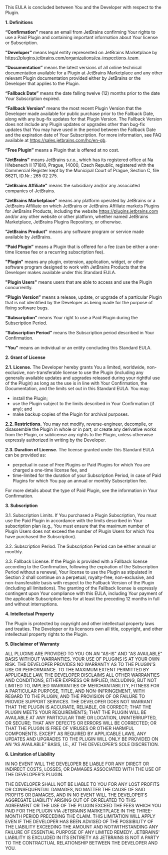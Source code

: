This EULA is concluded between You and the Developer with respect to the Plugin.

**1. Definitions**

**“Confirmation”** means an email from JetBrains confirming Your rights to use a Paid Plugin and containing important information about Your license or Subscription.

**"Developer"** means legal entity represented on JetBrains Marketplace by https://plugins.jetbrains.com/organizations/ea-inspections-team.

**“Documentation”** means the latest versions of all online technical documentation available for a Plugin at JetBrains Marketplace and any other relevant Plugin documentation provided either by JetBrains or the Developer that applies to the Plugin.

**“Fallback Date”** means the date falling twelve (12) months prior to the date Your Subscription expired.

**“Fallback Version”** means the most recent Plugin Version that the Developer made available for public purchase prior to the Fallback Date, along with any bug-fix updates for that Plugin Version. The Fallback Version does not include any Plugin updates or upgrades other than bug-fix updates that You may have used in the period between the Fallback Date and the expiration date of Your Subscription. For more information, see FAQ available at https://sales.jetbrains.com/hc/en-gb.

**“Free Plugin”** means a Plugin that is offered at no cost.

**"JetBrains"** means JetBrains s.r.o., which has its registered office at Na Hřebenech II 1718/8, Prague, 14000, Czech Republic, registered with the Commercial Register kept by the Municipal Court of Prague, Section C, file 86211, ID.Nr.: 265 02 275.

**"JetBrains Affiliate"** means the subsidiary and/or any associated companies of JetBrains.

**"JetBrains Marketplace"** means any platform operated by JetBrains or a JetBrains Affiliate on which JetBrains or JetBrains Affiliate markets Plugins for JetBrains Products, including the website https://plugins.jetbrains.com and/or any other website or other platform, whether named JetBrains Marketplace, JetBrains Plugins Repository, or otherwise.

**"JetBrains Product"** means any software program or service made available by JetBrains.

**“Paid Plugin”** means a Plugin that is offered for a fee (can be either a one-time license fee or a recurring subscription fee).

**"Plugin"** means any plugin, extension, application, widget, or other software program designed to work with JetBrains Products that the Developer makes available under this Standard EULA.

**"Plugin Users"** means users that are able to access and use the Plugin concurrently.

**“Plugin Version”** means a release, update, or upgrade of a particular Plugin that is not identified by the Developer as being made for the purpose of fixing software bugs.

**“Subscription”** means Your right to use a Paid Plugin during the Subscription Period.

**“Subscription Period”** means the Subscription period described in Your Confirmation.

**"You"** means an individual or an entity concluding this Standard EULA.

**2. Grant of License**

**2.1. License.** The Developer hereby grants You a limited, worldwide, non-exclusive, non-transferable license to use the Plugin (including any generally available updates and upgrades released during your rightful use of the Plugin) as long as the use is in line with Your Confirmation, the Documentation, and the limits set out in this Standard EULA. You may:

- install the Plugin;
- use the Plugin subject to the limits described in Your Confirmation (if any); and
- make backup copies of the Plugin for archival purposes.

**2.2. Restrictions.** You may not modify, reverse-engineer, decompile, or disassemble the Plugin in whole or in part, or create any derivative works from the Plugin, or sublicense any rights to the Plugin, unless otherwise expressly authorized in writing by the Developer.

**2.3. Duration of License.** The license granted under this Standard EULA can be provided as:

- perpetual in case of Free Plugins or Paid Plugins for which You are charged a one-time license fee, and
- time-limited for the duration of your Subscription Period, in case of Paid Plugins for which You pay an annual or monthly Subscription fee.

For more details about the type of Paid Plugin, see the information in Your Confirmation.

**3. Subscription**

3.1. Subscription Limits. If You purchased a Plugin Subscription, You must use the Paid Plugin in accordance with the limits described in Your subscription plan (e.g., You must ensure that the maximum number of Plugin Users does not exceed the number of Plugin Users for which You have purchased the Subscription).

3.2. Subscription Period. The Subscription Period can be either annual or monthly.

3.3. Fallback License. If the Plugin is provided with a Fallback license according to the Confirmation, following the expiration of the Subscription Period without a renewal, Your license to use the Plugin as stipulated in Section 2 shall continue on a perpetual, royalty-free, non-exclusive, and non-transferable basis with respect to the Fallback Version of the Plugin (including all limitations). The granting of the Fallback license is expressly contingent upon Your compliance with this EULA, including Your payment of the applicable Subscription fees for at least the preceding 12 months in full and without interruptions.

**4. Intellectual Property**

The Plugin is protected by copyright and other intellectual property laws and treaties. The Developer or its licensors own all title, copyright, and other intellectual property rights to the Plugin.

**5. Disclaimer of Warranty**

ALL PLUGINS ARE PROVIDED TO YOU ON AN "AS-IS" AND "AS AVAILABLE" BASIS WITHOUT WARRANTIES. YOUR USE OF PLUGINS IS AT YOUR OWN RISK. THE DEVELOPER PROVIDES NO WARRANTY AS TO THE PLUGIN'S USE OR PERFORMANCE. TO THE MAXIMUM EXTENT PERMITTED BY APPLICABLE LAW, THE DEVELOPER DISCLAIMS ALL OTHER WARRANTIES AND CONDITIONS, EITHER EXPRESS OR IMPLIED, INCLUDING, BUT NOT LIMITED TO, IMPLIED WARRANTIES OF MERCHANTABILITY, FITNESS FOR A PARTICULAR PURPOSE, TITLE, AND NON-INFRINGEMENT, WITH REGARD TO THE PLUGIN, AND THE PROVISION OF OR FAILURE TO PROVIDE SUPPORT SERVICES. THE DEVELOPER DOES NOT WARRANT THAT THE PLUGIN IS ACCURATE, RELIABLE, OR CORRECT; THAT THE PLUGIN MEETS YOUR REQUIREMENTS; THAT THE PLUGIN WILL BE AVAILABLE AT ANY PARTICULAR TIME OR LOCATION, UNINTERRUPTED, OR SECURE; THAT ANY DEFECTS OR ERRORS WILL BE CORRECTED; OR THAT THE PLUGIN IS FREE OF VIRUSES OR OTHER HARMFUL COMPONENTS. EXCEPT AS REQUIRED BY APPLICABLE LAWS, ANY UPDATES AND UPGRADES TO THE PLUGIN WILL ONLY BE PROVIDED ON AN “AS AVAILABLE” BASIS, I.E., AT THE DEVELOPER’S SOLE DISCRETION.

**6. Limitation of Liability**

IN NO EVENT WILL THE DEVELOPER BE LIABLE FOR ANY DIRECT OR INDIRECT COSTS, LOSSES, OR DAMAGES ASSOCIATED WITH THE USE OF THE DEVELOPER'S PLUGIN.

THE DEVELOPER SHALL NOT BE LIABLE TO YOU FOR ANY LOST PROFITS OR CONSEQUENTIAL DAMAGES, NO MATTER THE CAUSE OF SAID PROFITS OR DAMAGES, AND IN NO EVENT WILL THE DEVELOPER'S AGGREGATE LIABILITY ARISING OUT OF OR RELATED TO THIS AGREEMENT OR THE USE OF THE PLUGIN EXCEED THE FEES WHICH YOU PAID FOR THE PLUGIN VIA JETBRAINS MARKETPLACE IN THE THREE-MONTH PERIOD PRECEDING THE CLAIM. THIS LIMITATION WILL APPLY EVEN IF THE DEVELOPER HAS BEEN ADVISED OF THE POSSIBILITY OF THE LIABILITY EXCEEDING THE AMOUNT AND NOTWITHSTANDING ANY FAILURE OF ESSENTIAL PURPOSE OF ANY LIMITED REMEDY. JETBRAINS' LIABILITY IS EXCLUDED IN ITS ENTIRETY AS JETBRAINS IS NOT A PARTY TO THE CONTRACTUAL RELATIONSHIP BETWEEN THE DEVELOPER AND YOU.